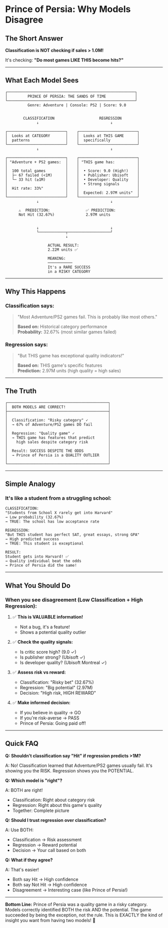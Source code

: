 # Prince of Persia: Why Models Disagree

## The Short Answer

**Classification is NOT checking if sales > 1.0M!**

It's checking: **"Do most games LIKE THIS become hits?"**

---

## What Each Model Sees

```
┌─────────────────────────────────────────────────────────┐
│         PRINCE OF PERSIA: THE SANDS OF TIME             │
└─────────────────────────────────────────────────────────┘
          Genre: Adventure | Console: PS2 | Score: 9.0


        CLASSIFICATION                    REGRESSION
              ↓                                ↓
              
┌──────────────────────────┐    ┌──────────────────────────┐
│  Looks at CATEGORY       │    │  Looks at THIS GAME      │
│  patterns                │    │  specifically            │
└──────────────────────────┘    └──────────────────────────┘
              ↓                                ↓
              
┌──────────────────────────┐    ┌──────────────────────────┐
│ "Adventure + PS2 games:  │    │ "THIS game has:          │
│                          │    │                          │
│  100 total games         │    │  • Score: 9.0 (High!)    │
│  ├─ 67 failed (<1M)      │    │  • Publisher: Ubisoft    │
│  └─ 33 hit (≥1M)         │    │  • Developer: Quality    │
│                          │    │  • Strong signals        │
│  Hit rate: 33%"          │    │                          │
│                          │    │  Expected: 2.97M units"  │
└──────────────────────────┘    └──────────────────────────┘
              ↓                                ↓
              
      ⚠️  PREDICTION:                ✅ PREDICTION:
      Not Hit (32.67%)              2.97M units


              ↓                                ↓
              └────────────┬───────────────────┘
                           ↓
                           
                   ACTUAL RESULT:
                   2.22M units ✅
                   
                   MEANING:
                   ───────────
                   It's a RARE SUCCESS
                   in a RISKY CATEGORY
```

---

## Why This Happens

### Classification says:
> "Most Adventure/PS2 games fail. This is probably like most others."
> 
> **Based on:** Historical category performance  
> **Probability:** 32.67% (most similar games failed)

### Regression says:
> "But THIS game has exceptional quality indicators!"
> 
> **Based on:** THIS game's specific features  
> **Prediction:** 2.97M units (high quality = high sales)

---

## The Truth

```
┌─────────────────────────────────────────────┐
│  BOTH MODELS ARE CORRECT!                   │
├─────────────────────────────────────────────┤
│                                             │
│  Classification: "Risky category" ✓         │
│  → 67% of Adventure/PS2 games DO fail       │
│                                             │
│  Regression: "Quality game" ✓               │
│  → THIS game has features that predict      │
│    high sales despite category risk         │
│                                             │
│  Result: SUCCESS DESPITE THE ODDS           │
│  → Prince of Persia is a QUALITY OUTLIER    │
│                                             │
└─────────────────────────────────────────────┘
```

---

## Simple Analogy

### It's like a student from a struggling school:

```
CLASSIFICATION:
"Students from School X rarely get into Harvard"
→ Low probability (32.67%)
→ TRUE: The school has low acceptance rate

REGRESSION:
"But THIS student has perfect SAT, great essays, strong GPA"
→ High predicted success
→ TRUE: This student is exceptional

RESULT:
Student gets into Harvard! ✅
→ Quality individual beat the odds
→ Prince of Persia did the same!
```

---

## What You Should Do

### When you see disagreement (Low Classification + High Regression):

1. ✅ **This is VALUABLE information!**
   - Not a bug, it's a feature!
   - Shows a potential quality outlier

2. ✅ **Check the quality signals:**
   - Is critic score high? (9.0 ✓)
   - Is publisher strong? (Ubisoft ✓)
   - Is developer quality? (Ubisoft Montreal ✓)

3. ✅ **Assess risk vs reward:**
   - Classification: "Risky bet" (32.67%)
   - Regression: "Big potential" (2.97M)
   - Decision: "High risk, HIGH REWARD"

4. ✅ **Make informed decision:**
   - If you believe in quality → GO
   - If you're risk-averse → PASS
   - Prince of Persia: Going paid off!

---

## Quick FAQ

**Q: Shouldn't classification say "Hit" if regression predicts >1M?**

A: No! Classification learned that Adventure/PS2 games usually fail.
   It's showing you the RISK. Regression shows you the POTENTIAL.

**Q: Which model is "right"?**

A: BOTH are right!
   - Classification: Right about category risk
   - Regression: Right about this game's quality
   - Together: Complete picture

**Q: Should I trust regression over classification?**

A: Use BOTH:
   - Classification → Risk assessment
   - Regression → Reward potential
   - Decision → Your call based on both

**Q: What if they agree?**

A: That's easier!
   - Both say Hit → High confidence
   - Both say Not Hit → High confidence
   - Disagreement → Interesting case (like Prince of Persia!)

---

**Bottom Line:** Prince of Persia was a quality game in a risky category. 
Models correctly identified BOTH the risk AND the potential. The game 
succeeded by being the exception, not the rule. This is EXACTLY the kind 
of insight you want from having two models! 🎯
